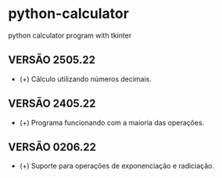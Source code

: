 # python-calculator
 python calculator program with tkinter

## VERSÃO 2505.22
- (+) Cálculo utilizando números decimais.

## VERSÃO 2405.22
- (+) Programa funcionando com a maioria das operações.

## VERSÃO 0206.22
- (+) Suporte para operações de exponenciação e radiciação.
